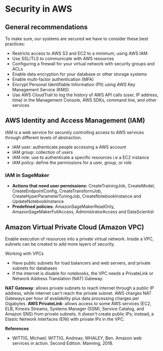 # Security in AWS

## General recommendations

To make sure, our systems are secured we have to consider these best practices: 
- Restricts access to AWS S3 and EC2 to a minimum, using AWS IAM
- Use SSL/TLS to communicate with AWS resources
- Configuring a firewall for your virtual network with security groups and ACLs
- Enable data encryption for your database or other storage systems
- Enable multi-factor authentication (MFA)
- Encrypt Personal Identifiable Information (PII) using AWS Key Management Service (KMS)
- Use AWS CloudTrail to log the history of AWS API calls (user, IP address, time) in the Management Console, AWS SDKs, command line, and other services


## AWS Identity and Access Management (IAM)

IAM is a web service for securely controlling access to AWS services through different levels of abstraction.

- IAM user: authenticate people accessing a AWS account
- IAM group: collection of users
- IAM role: use to authenticate a specific resources i.e a EC2 instance
- IAM policy: define the permissions for a user, group, or role

### IAM in SageMaker

- **Actions that need user permissions:** CreateTrainingJob, CreateModel, CreateEndpointConfig, CreateTransformJob, CreateHyperParameterTuningJob, CreateNotebookInstance and UpdateNotebookInstance
- **Predefined policies:** AmazonSageMakerReadOnly, AmazonSageMakerFullAccess, AdministratorAccess and DataScientist

## Amazon Virtual Private Cloud (Amazon VPC)

Enable execution of resources into a private virtual network. Inside a VPC, subnets can be created to add more layers of security.

Working with VPCs
- Have public subnets for load balancers and web servers, and private subnets for databases
- If the internet is disable for notebooks, the VPC needs a PrivateLink or Network Address Translation (NAT) Gateway. 

**NAT Gateway**: allows private subnets to reach internet through a public IP address, while internet can't reach the private subnet. AWS charges NAT Gateways per hour of availability plus data processing charges per Gigabytes. 
**AWS PrivateLink**: allows access to some AWS services (EC2, ELB, Kinesis Streams, Systems Manager (SSM), Service Catalog, and Amazon SNS) from private subnets. It doesn't create public IPs; instead, a Elastic Network Interfaces (ENI) with private IPs in the VPC.

**References**

- WITTIG, Michael; WITTIG, Andreas; WHALEY, Ben. Amazon web services in action. Second Edition. Manning, 2018.
